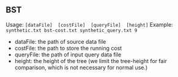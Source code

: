 ## BST
Usage: `[dataFile]  [costFile]  [queryFile]  [height]`
Example: `synthetic.txt bst-cost.txt synthetic_query.txt 9`
- dataFile: the path of source data file
- costFile: the path to store the running cost
- queryFile: the path of input query data file
- height: the height of the tree (we limit the tree-height for fair comparison, which is not necessary for normal use.)